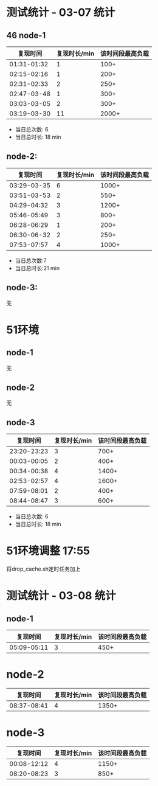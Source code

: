 # 测试统计 - 03-07 统计

## 46 node-1
|复现时间|复现时长/min|该时间段最高负载|
|--|--|--|
|01:31-01:32|1|100+|
|02:15-02:16|1|200+|
|02:31-02:33|2|250+|
|02:47-03-48|1|300+|
|03:03-03-05|2|300+|
|03:19-03-30 |11|2000+|

* 当日总次数: 6
* 当日总时长: 18 min

## node-2:
|复现时间|复现时长/min|该时间段最高负载|
|--|--|--|
|03:29-03-35|6|1000+|
|03:51-03-53|2|550+|
|04:29-04:32|3|1200+|
|05:46-05:49|3|800+|
|06:28-06:29|1|200+|
|06:30-06-32|2|250+|
|07:53-07:57|4|1000+|



* 当日总次数:7
* 当日总时长:21 min
## node-3:
无

# 51环境
## node-1
无
## node-2
无
## node-3

|复现时间|复现时长/min|该时间段最高负载|
|--|--|--|
|23:20-23:23|3|700+|
|00:03-00:05|2|400+|
|00:34-00:38|4|1400+|
|02:53-02:57|4|1600+|
|07:59-08:01|2|400+|
|08:44-08:47|3|600+|

* 当日总次数: 6
* 当日总时长: 18 min

# 51环境调整  17:55
将drop_cache.sh定时任务加上


# 测试统计 - 03-08 统计

## node-1
|复现时间|复现时长/min|该时间段最高负载|
|--|--|--|
|05:09-05:11|3|450+|

# node-2
|复现时间|复现时长/min|该时间段最高负载|
|--|--|--|
|08:37-08:41|4|1350+|

# node-3
|复现时间|复现时长/min|该时间段最高负载|
|--|--|--|
|00:08-12:12|4|1150+|
|08:20-08:23|3|850+|

